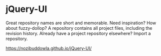 # jQuery-UI
Great repository names are short and memorable. Need inspiration? How about fuzzy-dollop? A repository contains all project files, including the revision history. Already have a project repository elsewhere? Import a repository.


https://nozibuddowla.github.io/jQuery-UI/
